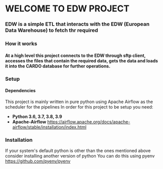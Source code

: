 # WELCOME TO EDW PROJECT

### **EDW** is a simple ETL that interacts with the EDW (European Data Warehouse) to fetch thr required

### How it works
####  At a high level this project connects to the **EDW** through sftp client, accesses the files that contain the required data, gets the data and loads it into the CARDO database for further operations.

### Setup
#### Dependencies
This project is mainly written in pure python using Apache Airflow as the scheduler for the pipelines
In order for this project to be setup you need:
- **Python 3.6, 3.7, 3.8, 3.9**
- **Apache-Airflow** https://airflow.apache.org/docs/apache-airflow/stable/installation/index.html


### Installation
If your system's default python is other than the ones mentioned above consider installing another version of python
You can do this using pyenv https://github.com/pyenv/pyenv

